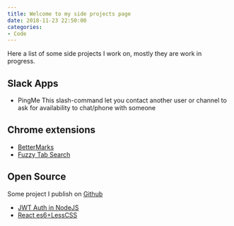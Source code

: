 ```yaml
---
title: Welcome to my side projects page
date: 2018-11-23 22:50:00
categories:
- Code
---
```


Here a list of some side projects I work on, mostly they are work in progress.



## Slack Apps

- PingMe
  This slash-command let you contact another user or channel to ask for availability to chat/phone with someone

## Chrome extensions

- [BetterMarks](https://chrome.google.com/webstore/detail/bettermarks/dknlgomcobofpglkfalhibgpeandjmie)
- [Fuzzy Tab Search](https://chrome.google.com/webstore/detail/fuzzy-tab-search/ladocojjhhpecdpnkcoloplolpdpaggj)

## Open Source

Some project I publish on [Github](https://github.com/negativo)

- [JWT Auth in NodeJS](https://github.com/negativo/JWT-Auth-NodeJS-Starter-Kit)
- [React es6+LessCSS](https://github.com/negativo/React-es6-Starter-Kit-with-Less)
